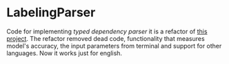 # LabelingParser
Code for implementing *typed dependency parser* it is a refactor of [this project](https://github.com/shentianxiao/RBGParser/blob/labeling/README.md). 
The refactor removed dead code, functionality that measures model's accuracy, the input parameters from terminal and support for other languages. Now it works just for english.